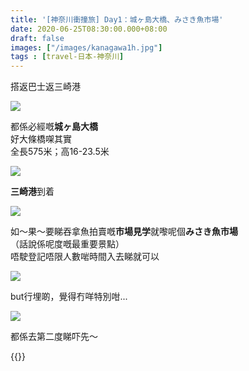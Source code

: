 ```yaml
---
title: '[神奈川衝撞旅] Day1：城ヶ島大橋、みさき魚市場'
date: 2020-06-25T08:30:00.000+08:00
draft: false
images: ["/images/kanagawa1h.jpg"]
tags : [travel-日本-神奈川]
---
```


搭返巴士返三崎港

![](/images/kanagawa1h.jpg)

都係必經嘅**城ヶ島大橋**  
好大條橋㗎其實  
全長575米；高16-23.5米

![](/images/kanagawa1h1.jpg)

**三崎港**到着

![](/images/kanagawa1h2.jpg)

如～果～要睇吞拿魚拍賣嘅**市場見学**就嚟呢個**みさき魚市場**  
（話說係呢度嘅最重要景點）  
唔駛登記唔限人數啱時間入去睇就可以

![](/images/kanagawa1h3.jpg)

but行埋啲，覺得冇咩特別咁...

![](/images/kanagawa1h4.jpg)

都係去第二度睇吓先～


{{<kanagawa>}}

